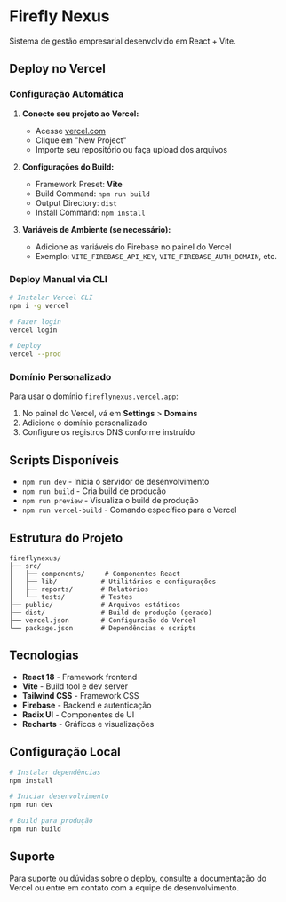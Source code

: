 # Firefly Nexus

Sistema de gestão empresarial desenvolvido em React + Vite.

## Deploy no Vercel

### Configuração Automática

1. **Conecte seu projeto ao Vercel:**
   - Acesse [vercel.com](https://vercel.com)
   - Clique em "New Project"
   - Importe seu repositório ou faça upload dos arquivos

2. **Configurações do Build:**
   - Framework Preset: **Vite**
   - Build Command: `npm run build`
   - Output Directory: `dist`
   - Install Command: `npm install`

3. **Variáveis de Ambiente (se necessário):**
   - Adicione as variáveis do Firebase no painel do Vercel
   - Exemplo: `VITE_FIREBASE_API_KEY`, `VITE_FIREBASE_AUTH_DOMAIN`, etc.

### Deploy Manual via CLI

```bash
# Instalar Vercel CLI
npm i -g vercel

# Fazer login
vercel login

# Deploy
vercel --prod
```

### Domínio Personalizado

Para usar o domínio `fireflynexus.vercel.app`:

1. No painel do Vercel, vá em **Settings** > **Domains**
2. Adicione o domínio personalizado
3. Configure os registros DNS conforme instruído

## Scripts Disponíveis

- `npm run dev` - Inicia o servidor de desenvolvimento
- `npm run build` - Cria build de produção
- `npm run preview` - Visualiza o build de produção
- `npm run vercel-build` - Comando específico para o Vercel

## Estrutura do Projeto

```
fireflynexus/
├── src/
│   ├── components/     # Componentes React
│   ├── lib/           # Utilitários e configurações
│   ├── reports/       # Relatórios
│   └── tests/         # Testes
├── public/            # Arquivos estáticos
├── dist/              # Build de produção (gerado)
├── vercel.json        # Configuração do Vercel
└── package.json       # Dependências e scripts
```

## Tecnologias

- **React 18** - Framework frontend
- **Vite** - Build tool e dev server
- **Tailwind CSS** - Framework CSS
- **Firebase** - Backend e autenticação
- **Radix UI** - Componentes de UI
- **Recharts** - Gráficos e visualizações

## Configuração Local

```bash
# Instalar dependências
npm install

# Iniciar desenvolvimento
npm run dev

# Build para produção
npm run build
```

## Suporte

Para suporte ou dúvidas sobre o deploy, consulte a documentação do Vercel ou entre em contato com a equipe de desenvolvimento.
